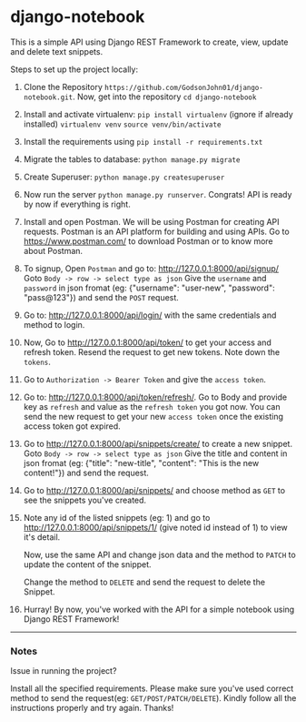 # django-notebook
This is a simple API using Django REST Framework to create, view, update and delete text snippets.

Steps to set up the project locally:

1. Clone the Repository `https://github.com/GodsonJohn01/django-notebook.git`.
   Now, get into the repository `cd django-notebook`

1. Install and activate virtualenv: 
    `pip install virtualenv` (ignore if already installed)
    `virtualenv venv`
    `source venv/bin/activate`

3. Install the requirements using `pip install -r requirements.txt`


4. Migrate the tables to database: `python manage.py migrate`

5. Create Superuser: `python manage.py createsuperuser`

6. Now run the server `python manage.py runserver`. Congrats! API is ready by now if everything is right.

4. Install and open Postman. We will be using Postman for creating API requests.
   Postman is an API platform for building and using APIs. Go to https://www.postman.com/ to download Postman or to know more about Postman.


7. To signup, Open `Postman` and go to: http://127.0.0.1:8000/api/signup/
   Goto `Body -> row -> select type as json`
   Give the `username` and `password` in json fromat (eg: {"username": "user-new", "password": "pass@123"}) and send the `POST` request.

8. Go to: http://127.0.0.1:8000/api/login/ with the same credentials and method to login.

9. Now, Go to http://127.0.0.1:8000/api/token/ to get your access and refresh token. Resend the request to get new tokens. Note down the `tokens`.

10. Go to `Authorization -> Bearer Token` and give the `access token`.

10. Go to: http://127.0.0.1:8000/api/token/refresh/.
    Go to Body and provide key as `refresh` and value as the `refresh token` you got now.
    You can send the new request to get your new `access token` once the existing access token got expired.

11. Go to http://127.0.0.1:8000/api/snippets/create/ to create a new snippet.
    Goto `Body -> row -> select type as json`
    Give the title and content in json fromat (eg: {"title": "new-title", "content": "This is the new content!"}) and send the request.

12. Go to http://127.0.0.1:8000/api/snippets/ and choose method as `GET` to see the snippets you've created.

13. Note any id of the listed snippets (eg: 1) and go to http://127.0.0.1:8000/api/snippets/1/ (give noted id instead of 1) to view it's detail.

    Now, use the same API and change json data and the method to `PATCH` to update the content of the snippet.

    Change the method to `DELETE` and send the request to delete the Snippet.

14. Hurray! By now, you've worked with the API for a simple notebook using Django REST Framework!

<hr>

### Notes
Issue in running the project?

Install all the specified requirements.
Please make sure you've used correct method to send the request(eg: `GET/POST/PATCH/DELETE`).
Kindly follow all the instructions properly and try again. Thanks!
